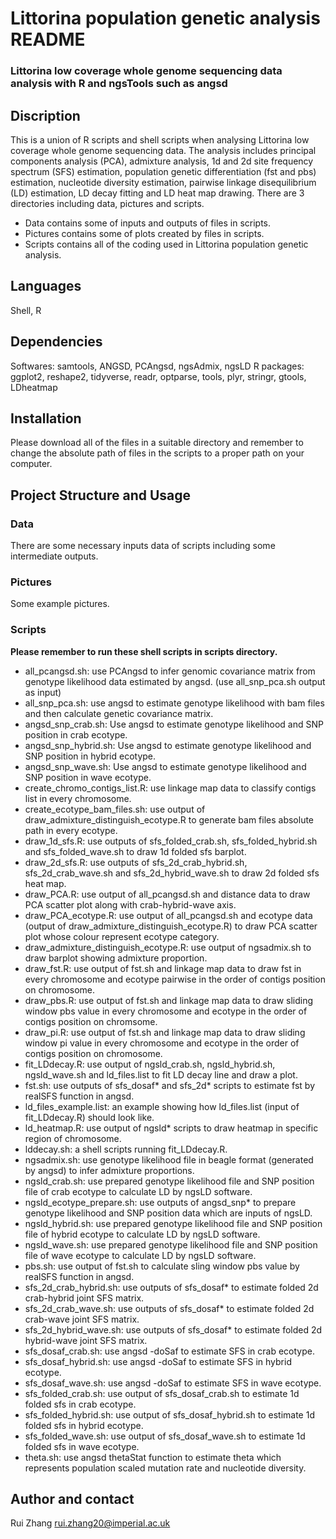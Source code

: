 # Littorina population genetic analysis README
### Littorina low coverage whole genome sequencing data analysis with R and ngsTools such as angsd

## Discription
This is a union of R scripts and shell scripts when analysing Littorina low coverage whole genome sequencing data. 
The analysis includes principal components analysis (PCA), admixture analysis, 1d and 2d site frequency spectrum (SFS) estimation, 
population genetic differentiation (fst and pbs) estimation, nucleotide diversity estimation, pairwise linkage disequilibrium (LD) 
estimation, LD decay fitting and LD heat map drawing. There are 3 directories including data, pictures and scripts.
- Data contains some of inputs and outputs of files in scripts.
- Pictures contains some of plots created by files in scripts.
- Scripts contains all of the coding used in Littorina population genetic analysis.

## Languages
Shell, R

## Dependencies
Softwares: samtools, ANGSD, PCAngsd, ngsAdmix, ngsLD
R packages: ggplot2, reshape2, tidyverse, readr, optparse, tools, plyr, stringr, gtools, LDheatmap

## Installation
Please download all of the files in a suitable directory and remember to change the absolute path of files in the scripts to a proper path on your computer.

## Project Structure and Usage
### Data
There are some necessary inputs data of scripts including some intermediate outputs.

### Pictures
Some example pictures.

### Scripts
**Please remember to run these shell scripts in scripts directory.**  
- all_pcangsd.sh: use PCAngsd to infer genomic covariance matrix from genotype likelihood data estimated by angsd. (use all_snp_pca.sh output as input)
- all_snp_pca.sh: use angsd to estimate genotype likelihood with bam files and then calculate genetic covariance matrix.
- angsd_snp_crab.sh: Use angsd to estimate genotype likelihood and SNP position in crab ecotype.
- angsd_snp_hybrid.sh: Use angsd to estimate genotype likelihood and SNP position in hybrid ecotype.
- angsd_snp_wave.sh: Use angsd to estimate genotype likelihood and SNP position in wave ecotype.
- create_chromo_contigs_list.R: use linkage map data to classify contigs list in every chromosome.
- create_ecotype_bam_files.sh: use output of draw_admixture_distinguish_ecotype.R to generate bam files absolute path in every ecotype.
- draw_1d_sfs.R: use outputs of sfs_folded_crab.sh, sfs_folded_hybrid.sh and sfs_folded_wave.sh to draw 1d folded sfs barplot.
- draw_2d_sfs.R: use outputs of sfs_2d_crab_hybrid.sh, sfs_2d_crab_wave.sh and sfs_2d_hybrid_wave.sh to draw 2d folded sfs heat map.
- draw_PCA.R: use output of all_pcangsd.sh and distance data to draw PCA scatter plot along with crab-hybrid-wave axis.
- draw_PCA_ecotype.R: use output of all_pcangsd.sh and ecotype data (output of draw_admixture_distinguish_ecotype.R) to draw PCA scatter plot whose colour represent ecotype category.
- draw_admixture_distinguish_ecotype.R: use output of ngsadmix.sh to draw barplot showing admixture proportion.
- draw_fst.R: use output of fst.sh and linkage map data to draw fst in every chromosome and ecotype pairwise in the order of contigs position on chromosome.
- draw_pbs.R: use output of fst.sh and linkage map data to draw sliding window pbs value in every chromosome and ecotype in the order of contigs position on chromsome.
- draw_pi.R: use output of fst.sh and linkage map data to draw sliding window pi value in every chromosome and ecotype in the order of contigs position on chromosome.
- fit_LDdecay.R: use output of ngsld_crab.sh, ngsld_hybrid.sh, ngsld_wave.sh and ld_files.list to fit LD decay line and draw a plot.
- fst.sh: use outputs of sfs_dosaf* and sfs_2d* scripts to estimate fst by realSFS function in angsd.
- ld_files_example.list: an example showing how ld_files.list (input of fit_LDdecay.R) should look like.
- ld_heatmap.R: use output of ngsld* scripts to draw heatmap in specific region of chromosome.
- lddecay.sh: a shell scripts running fit_LDdecay.R.
- ngsadmix.sh: use genotype likelihood file in beagle format (generated by angsd) to infer admixture proportions.
- ngsld_crab.sh: use prepared genotype likelihood file and SNP position file of crab ecotype to calculate LD by ngsLD software.
- ngsld_ecotype_prepare.sh: use outputs of angsd_snp* to prepare genotype likelihood and SNP position data which are inputs of ngsLD.
- ngsld_hybrid.sh: use prepared genotype likelihood file and SNP position file of hybrid ecotype to calculate LD by ngsLD software.
- ngsld_wave.sh: use prepared genotype likelihood file and SNP position file of wave ecotype to calculate LD by ngsLD software.
- pbs.sh: use output of fst.sh to calculate sling window pbs value by realSFS function in angsd.
- sfs_2d_crab_hybrid.sh: use outputs of sfs_dosaf* to estimate folded 2d crab-hybrid joint SFS matrix.
- sfs_2d_crab_wave.sh: use outputs of sfs_dosaf* to estimate folded 2d crab-wave joint SFS matrix.
- sfs_2d_hybrid_wave.sh: use outputs of sfs_dosaf* to estimate folded 2d hybrid-wave joint SFS matrix.
- sfs_dosaf_crab.sh: use angsd -doSaf to estimate SFS in crab ecotype.
- sfs_dosaf_hybrid.sh: use angsd -doSaf to estimate SFS in hybrid ecotype.
- sfs_dosaf_wave.sh: use angsd -doSaf to estimate SFS in wave ecotype.
- sfs_folded_crab.sh: use output of sfs_dosaf_crab.sh to estimate 1d folded sfs in crab ecotype.
- sfs_folded_hybrid.sh: use output of sfs_dosaf_hybrid.sh to estimate 1d folded sfs in hybrid ecotype.
- sfs_folded_wave.sh: use output of sfs_dosaf_wave.sh to estimate 1d folded sfs in wave ecotype.
- theta.sh: use angsd thetaStat function to estimate theta which represents population scaled mutation rate and nucleotide diversity.

## Author and contact
Rui Zhang   rui.zhang20@imperial.ac.uk
